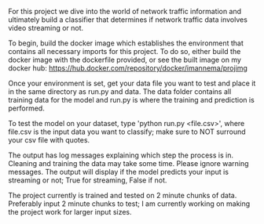 For this project we dive into the world of network traffic information and ultimately build a classifier that determines if network traffic data involves video streaming or not.

To begin, build the docker image which establishes the environment that contains all necessary imports for this project. To do so, either build the docker image with the dockerfile provided, or see the built image on my docker hub: https://hub.docker.com/repository/docker/imannema/projimg

Once your environment is set, get your data file you want to test and place it in the same directory as run.py and data. The data folder contains all training data for the model and run.py is where the training and prediction is performed.

To test the model on your dataset, type 'python run.py <file.csv>', where file.csv is the input data you want to classify; make sure to NOT surround your csv file with quotes.

The output has log messages explaining which step the process is in. Cleaning and training the data may take some time. Please ignore warning messages. The output will display if the model predicts your input is streaming or not; True for streaming, False if not.

The project currently is trained and tested on 2 minute chunks of data. Preferably input 2 minute chunks to test; I am currently working on making the project work for larger input sizes.
